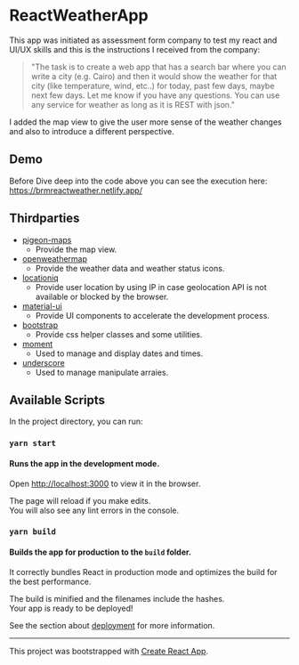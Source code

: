 # ReactWeatherApp

This app was initiated as assessment form company to test my react and UI/UX skills
and this is the instructions I received from the company:

> "The task is to create a web app that has a search bar where you can write a city (e.g. Cairo) and then it would show the weather for that city (like temperature, wind, etc..) for today, past few days, maybe next few days. Let me know if you have any questions.
> You can use any service for weather as long as it is REST with json."

I added the map view to give the user more sense of the weather changes and also to introduce a different perspective.

## Demo

Before Dive deep into the code above you can see the execution here: https://brmreactweather.netlify.app/

## Thirdparties

- [pigeon-maps](https://pigeon-maps.js.org/)
  - Provide the map view.
- [openweathermap](https://openweathermap.org/)
  - Provide the weather data and weather status icons.
- [locationiq](https://locationiq.com/)
  - Provide user location by using IP in case geolocation API is not available or blocked by the browser.
- [material-ui](https://material-ui.com/)
  - Provide UI components to accelerate the development process.
- [bootstrap](https://getbootstrap.com/)
  - Provide css helper classes and some utilities.
- [moment](https://momentjs.com/)
  - Used to manage and display dates and times.
- [underscore](https://underscorejs.org/)
  - Used to manage manipulate arraies.

## Available Scripts

In the project directory, you can run:

### `yarn start`

#### Runs the app in the development mode.<br />

Open [http://localhost:3000](http://localhost:3000) to view it in the browser.

The page will reload if you make edits.<br />
You will also see any lint errors in the console.

### `yarn build`

#### Builds the app for production to the `build` folder.<br />

It correctly bundles React in production mode and optimizes the build for the best performance.

The build is minified and the filenames include the hashes.<br />
Your app is ready to be deployed!

See the section about [deployment](https://facebook.github.io/create-react-app/docs/deployment) for more information.

---

This project was bootstrapped with [Create React App](https://github.com/facebook/create-react-app).
